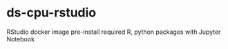 # ds-cpu-rstudio
RStudio docker image pre-install required R, python packages with Jupyter Notebook
